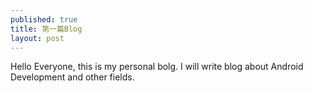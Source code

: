 ```yaml
---
published: true
title: 第一篇Blog
layout: post
---
```

Hello Everyone, this is my personal bolg. I will write blog about Android Development and other fields.
